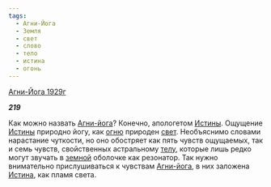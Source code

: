 ```yaml
---
tags:
  - Агни-Йога
  - Земля
  - свет
  - слово
  - тело
  - истина
  - огонь
---
```

[Агни-Йога 1929г](https://127.0.0.1:4002/agni/1929)

___219___

Как можно назвать [Агни-йога](../../../tags/#Агни-Йога)? Конечно, апологетом [Истины](../../../tags/#истина). Ощущение [Истины](../../../tags/#истина) природно йогу, как [огню](../../../tags/#огонь) природен [свет](../../../tags/#свет). Необъяснимо словами нарастание чуткости, но оно обостряет как пять чувств ощущаемых, так и семь чувств, свойственных астральному [телу](../../../tags/#тело), которые лишь редко могут звучать в [земной](../../../tags/#Земля) оболочке как резонатор. Так нужно внимательно прислушиваться к чувствам [Агни-йога](../../../tags/#Агни-Йога), в них заложена [Истина](../../../tags/#истина), как пламя света.